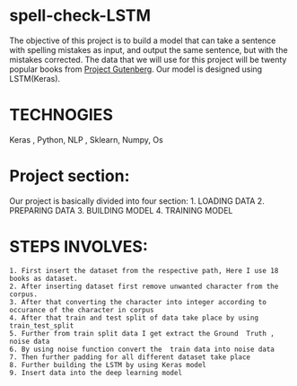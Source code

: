 # spell-check-LSTM
The objective of this project is to build a model that can take a sentence with spelling mistakes as input, and output the same sentence, but with the mistakes corrected. The data that we will use for this project will be twenty popular books from [Project Gutenberg](http://www.gutenberg.org/ebooks/search/?sort_order=downloads). Our model is designed using LSTM(Keras).


# TECHNOGIES 
Keras , Python, NLP , Sklearn, Numpy, Os 

# Project section:
Our project is basically divided into four section:
    1. LOADING DATA 
    2. PREPARING DATA 
    3. BUILDING MODEL 
    4. TRAINING MODEL 

# STEPS INVOLVES:
    1. First insert the dataset from the respective path, Here I use 18 books as dataset.
    2. After inserting dataset first remove unwanted character from the corpus.
    3. After that converting the character into integer according to occurance of the character in corpus
    4. After that train and test split of data take place by using train_test_split
    5. Further from train split data I get extract the Ground  Truth , noise data 
    6. By using noise function convert the  train data into noise data 
    7. Then further padding for all different dataset take place
    8. Further building the LSTM by using Keras model 
    9. Insert data into the deep learning model 
